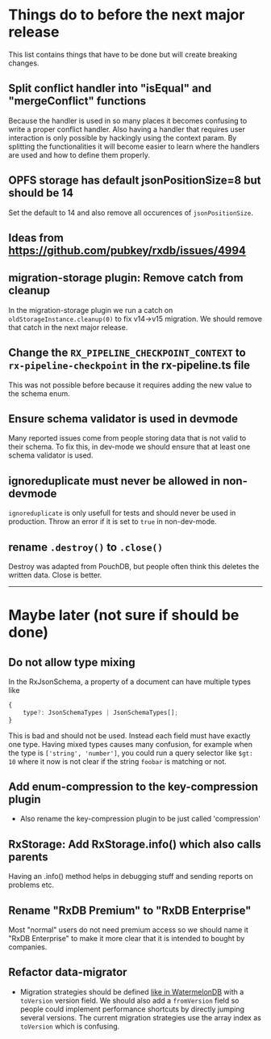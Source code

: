 # Things do to before the next major release

This list contains things that have to be done but will create breaking changes.


## Split conflict handler into "isEqual" and "mergeConflict" functions
Because the handler is used in so many places it becomes confusing to write a proper conflict handler.
Also having a handler that requires user interaction is only possible by hackingly using the context param.
By splitting the functionalities it will become easier to learn where the handlers are used and how to define them properly.

## OPFS storage has default jsonPositionSize=8 but should be 14

Set the default to 14 and also remove all occurences of `jsonPositionSize`.

## Ideas from https://github.com/pubkey/rxdb/issues/4994

## migration-storage plugin: Remove catch from cleanup

In the migration-storage plugin we run a catch on `oldStorageInstance.cleanup(0)` to fix v14->v15 migration.
We should remove that catch in the next major release.


## Change the `RX_PIPELINE_CHECKPOINT_CONTEXT` to `rx-pipeline-checkpoint` in the rx-pipeline.ts file

This was not possible before because it requires adding the new value to the schema enum.

## Ensure schema validator is used in devmode

Many reported issues come from people storing data that is not valid to their schema.
To fix this, in dev-mode we should ensure that at least one schema validator is used.

## ignoreduplicate must never be allowed in non-devmode

`ignoreduplicate` is only usefull for tests and should never be used in production. Throw an error if it is set to `true` in non-dev-mode.

## rename `.destroy()` to `.close()`

Destroy was adapted from PouchDB, but people often think this deletes the written data. Close is better.

---------------------------------
# Maybe later (not sure if should be done)


## Do not allow type mixing

In the RxJsonSchema, a property of a document can have multiple types like

```ts
{
    type?: JsonSchemaTypes | JsonSchemaTypes[];
}
```

This is bad and should not be used. Instead each field must have exactly one type.
Having mixed types causes many confusion, for example when the type is `['string', 'number']`,
you could run a query selector like `$gt: 10` where it now is not clear if the string `foobar` is matching or not.

## Add enum-compression to the key-compression plugin
- Also rename the key-compression plugin to be just called 'compression'

## RxStorage: Add RxStorage.info() which also calls parents

Having an .info() method helps in debugging stuff and sending reports on problems etc.


## Rename "RxDB Premium" to "RxDB Enterprise"

Most "normal" users do not need premium access so we should name it "RxDB Enterprise" to make it more clear that it is intended to bought by companies.


## Refactor data-migrator

 - Migration strategies should be defined [like in WatermelonDB](https://nozbe.github.io/WatermelonDB/Advanced/Migrations.html) with a `toVersion` version field. We should also add a `fromVersion` field so people could implement performance shortcuts by directly jumping several versions. The current migration strategies use the array index as `toVersion` which is confusing.
